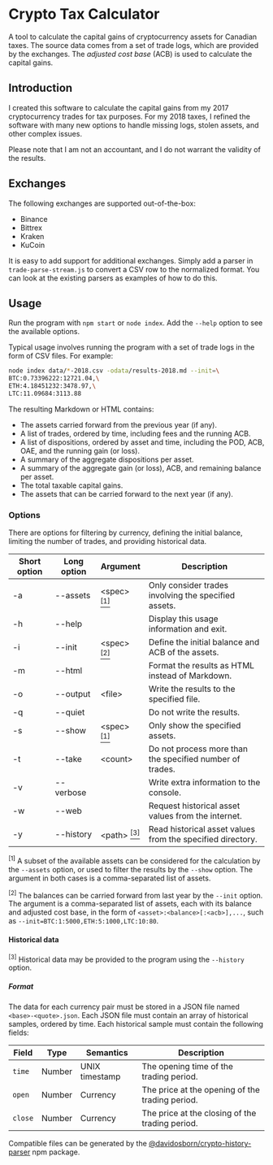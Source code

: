 # Crypto Tax Calculator

A tool to calculate the capital gains of cryptocurrency assets for Canadian taxes.
The source data comes from a set of trade logs, which are provided by the exchanges.
The *adjusted cost base* (ACB) is used to calculate the capital gains.

## Introduction

I created this software to calculate the capital gains from my 2017 cryptocurrency trades for tax purposes.
For my 2018 taxes, I refined the software with many new options to handle missing logs, stolen assets, and other complex issues.

Please note that I am not an accountant, and I do not warrant the validity of the results.

## Exchanges

The following exchanges are supported out-of-the-box:

- Binance
- Bittrex
- Kraken
- KuCoin

It is easy to add support for additional exchanges.
Simply add a parser in `trade-parse-stream.js` to convert a CSV row to the normalized format.
You can look at the existing parsers as examples of how to do this.

## Usage

Run the program with `npm start` or `node index`.
Add the `--help` option to see the available options.

Typical usage involves running the program with a set of trade logs in the form of CSV files.
For example:

```bash
node index data/*-2018.csv -odata/results-2018.md --init=\
BTC:0.73396222:12721.04,\
ETH:4.18451232:3478.97,\
LTC:11.09684:3113.88
```

The resulting Markdown or HTML contains:

- The assets carried forward from the previous year (if any).
- A list of trades, ordered by time, including fees and the running ACB.
- A list of dispositions, ordered by asset and time, including the POD, ACB, OAE, and the running gain (or loss).
- A summary of the aggregate dispositions per asset.
- A summary of the aggregate gain (or loss), ACB, and remaining balance per asset.
- The total taxable capital gains.
- The assets that can be carried forward to the next year (if any).

### Options

There are options for filtering by currency, defining the initial balance, limiting the number of trades, and providing historical data.

| Short option | Long option   | Argument                                           | Description
| ------------ | ------------- | -------------------------------------------------- | -----------
| -a           | --assets      | &lt;spec&gt; [<sup>[1]</sup>](#options-footnote-1) | Only consider trades involving the specified assets.
| -h           | --help        |                                                    | Display this usage information and exit.
| -i           | --init        | &lt;spec&gt; [<sup>[2]</sup>](#options-footnote-2) | Define the initial balance and ACB of the assets.
| -m           | --html        |                                                    | Format the results as HTML instead of Markdown.
| -o           | --output      | &lt;file&gt;                                       | Write the results to the specified file.
| -q           | --quiet       |                                                    | Do not write the results.
| -s           | --show        | &lt;spec&gt; [<sup>[1]</sup>](#options-footnote-1) | Only show the specified assets.
| -t           | --take        | &lt;count&gt;                                      | Do not process more than the specified number of trades.
| -v           | --verbose     |                                                    | Write extra information to the console.
| -w           | --web         |                                                    | Request historical asset values from the internet.
| -y           | --history     | &lt;path&gt; [<sup>[3]</sup>](#options-footnote-1) | Read historical asset values from the specified directory.

<sup id="options-footnote-1">[1]</sup>
A subset of the available assets can be considered for the calculation by the `--assets` option, or used to filter the results by the `--show` option.
The argument in both cases is a comma-separated list of assets.

<sup id="options-footnote-2">[2]</sup>
The balances can be carried forward from last year by the `--init` option.
The argument is a comma-separated list of assets, each with its balance and adjusted cost base, in the form of `<asset>:<balance>[:<acb>],...`, such as `--init=BTC:1:5000,ETH:5:1000,LTC:10:80`.

#### Historical data

<sup id="options-footnote-3">[3]</sup>
Historical data may be provided to the program using the `--history` option.

##### Format

The data for each currency pair must be stored in a JSON file named `<base>-<quote>.json`.
Each JSON file must contain an array of historical samples, ordered by time.
Each historical sample must contain the following fields:

| Field    | Type   | Semantics      | Description                                     |
| -------- | ------ | -------------- | ----------------------------------------------- |
| `time`   | Number | UNIX timestamp | The opening time of the trading period.         |
| `open`   | Number | Currency       | The price at the opening of the trading period. |
| `close`  | Number | Currency       | The price at the closing of the trading period. |

Compatible files can be generated by the [@davidosborn/crypto-history-parser](https://www.npmjs.com/package/@davidosborn/crypto-history-parser) npm package.
